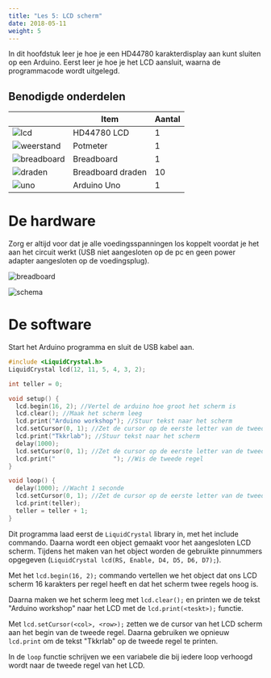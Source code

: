 ```yaml
---
title: "Les 5: LCD scherm"
date: 2018-05-11
weight: 5
---
```


In dit hoofdstuk leer je hoe je een HD44780 karakterdisplay aan kunt sluiten op een Arduino. Eerst leer je hoe je het LCD aansluit, waarna de programmacode wordt uitgelegd.

## Benodigde onderdelen

|                                       | Item              | Aantal |
|---------------------------------------|-------------------|--------|
| ![lcd](/images/lcd-small.jpg)         | HD44780 LCD       |      1 |
| ![weerstand](/images/weerstand.jpg)   | Potmeter          |      1 |
| ![breadboard](/images/breadboard.jpg) | Breadboard        |      1 |
| ![draden](/images/draden.jpg)         | Breadboard draden |     10 |
| ![uno](/images/arduino-uno-2.jpg)     | Arduino Uno       |      1 |

# De hardware

Zorg er altijd voor dat je alle voedingsspanningen los koppelt voordat je het aan het circuit werkt (USB niet aangesloten op de pc en geen power adapter aangesloten op de voedingsplug).

![breadboard](/images/lcd_bb.svg)

![schema](/images/lcd_schematic.png)

# De software

Start het Arduino programma en sluit de USB kabel aan.

```cpp
#include <LiquidCrystal.h>
LiquidCrystal lcd(12, 11, 5, 4, 3, 2);

int teller = 0;

void setup() {
  lcd.begin(16, 2); //Vertel de arduino hoe groot het scherm is
  lcd.clear(); //Maak het scherm leeg
  lcd.print("Arduino workshop"); //Stuur tekst naar het scherm
  lcd.setCursor(0, 1); //Zet de cursor op de eerste letter van de tweede regel
  lcd.print("Tkkrlab"); //Stuur tekst naar het scherm
  delay(1000);
  lcd.setCursor(0, 1); //Zet de cursor op de eerste letter van de tweede regel
  lcd.print("                "); //Wis de tweede regel
}

void loop() {
  delay(1000); //Wacht 1 seconde
  lcd.setCursor(0, 1); //Zet de cursor op de eerste letter van de tweede regel
  lcd.print(teller);
  teller = teller + 1;
}
```

Dit programma laad eerst de `LiquidCrystal` library in, met het include commando. Daarna wordt een object gemaakt voor het aangesloten LCD scherm. Tijdens het maken van het object worden de gebruikte pinnummers opgegeven (`LiquidCrystal lcd(RS, Enable, D4, D5, D6, D7);`).

Met het `lcd.begin(16, 2);` commando vertellen we het object dat ons LCD scherm 16 karakters per regel heeft en dat het scherm twee regels hoog is.

Daarna maken we het scherm leeg met `lcd.clear();` en printen we de tekst "Arduino workshop" naar het LCD met de `lcd.print(<teskt>);` functie.

Met `lcd.setCursor(<col>, <row>);` zetten we de cursor van het LCD scherm aan het begin van de tweede regel. Daarna gebruiken we opnieuw `lcd.print` om de tekst "Tkkrlab" op de tweede regel te printen.

In de `loop` functie schrijven we een variabele die bij iedere loop verhoogd wordt naar de tweede regel van het LCD.
